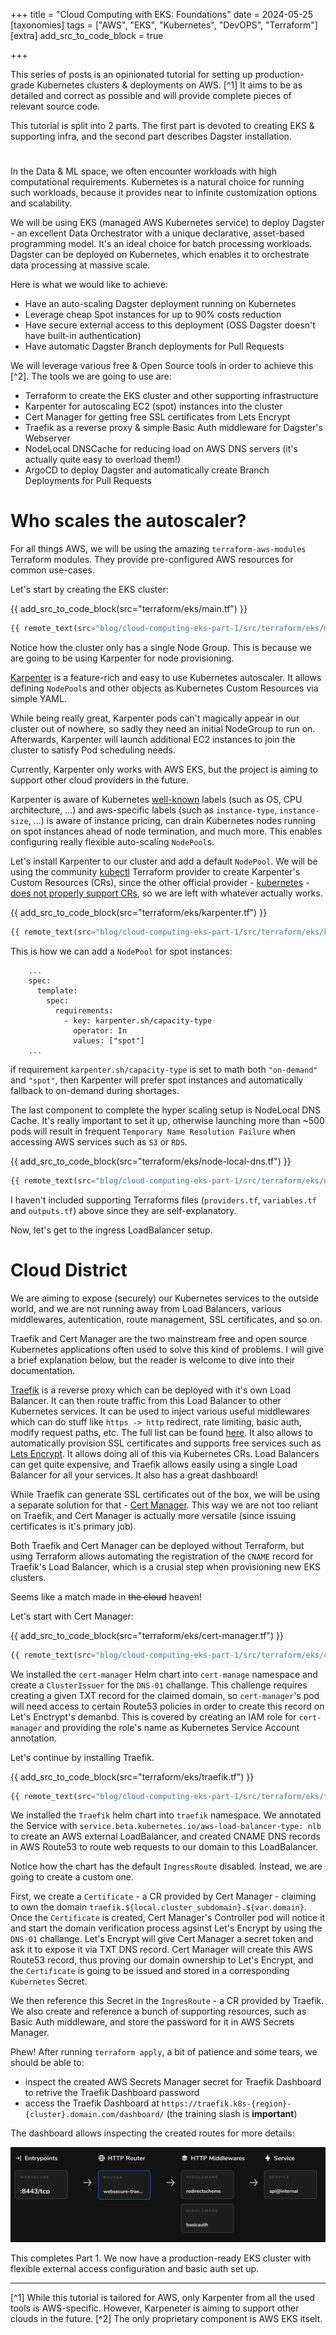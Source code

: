 +++
title = "Cloud Computing with EKS: Foundations"
date = 2024-05-25
[taxonomies]
tags = ["AWS", "EKS", "Kubernetes", "DevOPS", "Terraform"]
[extra]
add_src_to_code_block = true

+++

This series of posts is an opinionated tutorial for setting up production-grade Kubernetes clusters & deployments on AWS. [^1] It aims to be as detailed and correct as possible and will provide complete pieces of relevant source code. 

This tutorial is split into 2 parts. The first part is devoted to creating EKS & supporting infra, and the second part describes Dagster installation.

# 

In the Data & ML space, we often encounter workloads with high computational requirements. Kubernetes is a natural choice for running such workloads, because it provides near to infinite customization options and scalability. 

We will be using EKS (managed AWS Kubernetes service) to deploy Dagster - an excellent Data Orchestrator with a unique declarative, asset-based programming model.  It's an ideal choice for batch processing workloads. Dagster can be deployed on Kubernetes, which enables it to orchestrate data processing at massive scale. 

Here is what we would like to achieve:
- Have an auto-scaling Dagster deployment running on Kubernetes
- Leverage cheap Spot instances for up to 90% costs reduction
- Have secure external access to this deployment (OSS Dagster doesn't have built-in authentication)
- Have automatic Dagster Branch deployments for Pull Requests

We will leverage various free & Open Source tools in order to achieve this [^2]. The tools we are going to use are:

- Terraform to create the EKS cluster and other supporting infrastructure
- Karpenter for autoscaling EC2 (spot) instances into the cluster
- Cert Manager for getting free SSL certificates from Lets Encrypt
- Traefik as a reverse proxy & simple Basic Auth middleware for Dagster's Webserver
- NodeLocal DNSCache for reducing load on AWS DNS servers (it's actually quite easy to overload them!)
- ArgoCD to deploy Dagster and automatically create Branch Deployments for Pull Requests

# Who scales the autoscaler?

For all things AWS, we will be using the amazing `terraform-aws-modules` Terraform modules. They provide pre-configured AWS resources for common use-cases.

Let's start by creating the EKS cluster:

{{ add_src_to_code_block(src="terraform/eks/main.tf") }}
```terraform
{{ remote_text(src="blog/cloud-computing-eks-part-1/src/terraform/eks/main.tf") }}
```

Notice how the cluster only has a single Node Group. This is because we are going to be using Karpenter for node provisioning.

[Karpenter](https://karpenter.sh/) is a feature-rich and easy to use Kubernetes autoscaler. It allows defining `NodePool`s and other objects as Kubernetes Custom Resources via simple YAML.

While being really great, Karpenter pods can't magically appear in our cluster out of nowhere, so sadly they need an initial NodeGroup to run on. Afterwards, Karpenter will launch additional EC2 instances to join the cluster to satisfy Pod scheduling needs. 

Currently, Karpenter only works with AWS EKS, but the project is aiming to support other cloud providers in the future.

Karpenter is aware of Kubernetes [well-known](https://kubernetes.io/docs/reference/labels-annotations-taints/) labels (such as OS, CPU architecture, ...) and aws-specific labels (such as `instance-type`, `instance-size`, ...) is aware of instance pricing, can drain Kubernetes nodes running on spot instances ahead of node termination, and much more. This enables configuring really flexible auto-scaling `NodePool`s. 

Let's install Karpenter to our cluster and add a default `NodePool`. We will be using the community [kubectl](https://github.com/alekc/terraform-provider-kubectl) Terraform provider to create Karpenter's Custom Resources (CRs), since the other official provider - [kubernetes](https://github.com/hashicorp/terraform-provider-kubernetes) - [does not properly support CRs](https://github.com/hashicorp/terraform-provider-kubernetes/issues/1367), so we are left with whatever actually works. 

{{ add_src_to_code_block(src="terraform/eks/karpenter.tf") }}
```terraform
{{ remote_text(src="blog/cloud-computing-eks-part-1/src/terraform/eks/karpenter.tf") }}
```

This is how we can add a `NodePool` for spot instances:

```yaml,hl_lines=8
    ...
    spec:
      template:
        spec:
          requirements:
            - key: karpenter.sh/capacity-type
              operator: In
              values: ["spot"]
    ...
```

if requirement `karpenter.sh/capacity-type` is set to math both `"on-demand"` and `"spot"`, then Karpenter will prefer spot instances and automatically fallback to on-demand during shortages. 

The last component to complete the hyper scaling setup is NodeLocal DNS Cache. It's really important to set it up, otherwise launching more than ~500 pods will result in frequent `Temporary Name Resolution Failure` when accessing AWS services such as `S3` or `RDS`. 

{{ add_src_to_code_block(src="terraform/eks/node-local-dns.tf") }}
```terraform
{{ remote_text(src="blog/cloud-computing-eks-part-1/src/terraform/eks/node-local-dns.tf") }}
```

I haven't included supporting Terraforms files (`providers.tf`, `variables.tf` and `outputs.tf`) above since they are self-explanatory. 

Now, let's get to the ingress LoadBalancer setup.

# Cloud District

We are aiming to expose (securely) our Kubernetes services to the outside world, and we are not running away from Load Balancers, various middlewares, autentication, route management, SSL certificates, and so on. 

Traefik and Cert Manager are the two mainstream free and open source Kubernetes applications  often used to solve this kind of problems. I will give a brief explanation below, but the reader is welcome to dive into their documentation.

[Traefik](https://traefik.io/traefik/) is a reverse proxy which can be deployed with it's own Load Balancer. It can then route traffic from this Load Balancer to other Kubernetes services. It can be used to inject various useful middlewares which can do stuff like `https -> http` redirect, rate limiting, basic auth, modify request paths, etc. The full list can be found [here](https://doc.traefik.io/traefik/middlewares/http/overview/). It also allows to automatically provision SSL certificates and supports free services such as [Lets Encrypt](https://letsencrypt.org/). It allows doing all of this via Kubernetes CRs. Load Balancers can get quite expensive, and Traefik allows easily using a single Load Balancer for all your services. It also has a great dashboard!

While Traefik can generate SSL certificates out of the box, we will be using a separate solution for that - [Cert Manager](https://cert-manager.io/). This way we are not too reliant on Traefik, and Cert Manager is actually more versatile (since issuing certificates is it's primary job).

Both Traefik and Cert Manager can be deployed without Terraform, but using Terraform allows automating the registration of the `CNAME` record for Traefik's Load Balancer, which is a crusial step when provisioning new EKS clusters. 

Seems like a match made in ~~the cloud~~ heaven!

Let's start with Cert Manager:

{{ add_src_to_code_block(src="terraform/eks/cert-manager.tf") }}
```terraform
{{ remote_text(src="blog/cloud-computing-eks-part-1/src/terraform/eks/cert-manager.tf") }}
```

We installed the `cert-manager` Helm chart into `cert-manage` namespace and create a `ClusterIssuer` for the `DNS-01` challange. This challenge requires creating a given TXT record for the claimed domain, so `cert-manager`'s pod will need access to certain Route53 policies in order to create this record on Let's Enctrypt's demanbd. This is covered by creating an IAM role for `cert-manager` and providing the role's name as Kubernetes Service Account annotation.

Let's continue by installing Traefik. 

{{ add_src_to_code_block(src="terraform/eks/traefik.tf") }}
```terraform
{{ remote_text(src="blog/cloud-computing-eks-part-1/src/terraform/eks/traefik.tf") }}
```

We installed the `Traefik` helm chart into `traefik` namespace. We annotated the Service with `service.beta.kubernetes.io/aws-load-balancer-type: nlb` to create an AWS external LoadBalancer, and created CNAME DNS records in AWS Route53 to route web requests to our domain to this LoadBalancer.

Notice how the chart has the default `IngressRoute` disabled. Instead, we are going to create a custom one. 

First, we create a `Certificate` - a CR provided by Cert Manager - claiming to own the domain `traefik.${local.cluster_subdomain}.${var.domain}`. Once the `Certificate` is created, Cert Manager's Controller pod will notice it and start the domain verification process agsinst Let's Encrypt by using the `DNS-01` challange. Let's Encrypt will give Cert Manager a secret token and ask it to expose it via TXT DNS record. Cert Manager will create this AWS Route53 record, thus proving our domain ownership to Let's Encrypt, and the `Certificate` is going to be issued and stored in a corresponding `Kubernetes` Secret.

We then reference this Secret in the `IngresRoute` - a CR provided by Traefik. We also create and reference a bunch of supporting resources, such as Basic Auth middleware, and store the password for it in AWS Secrets Manager. 

Phew! After running `terraform apply`, a bit of patience and some tears, we should be able to: 
- inspect the created AWS Secrets Manager secret for Traefik Dashboard to retrive the Traefik Dashboard password
- access the Traefik Dashboard at `https://traefik.k8s-{region}-{cluster}.domain.com/dashboard/` (the training slash is **important**)

The dashboard allows inspecting the created routes for more details:

![Traefik Dashboard](traefik-dashboard.png)

This completes Part 1. We now have a production-ready EKS cluster with flexible external access configuration and basic auth set up. 
 
---
[^1] While this tutorial is tailored for AWS, only Karpenter from all the used tools is AWS-specific. However, Karpeneter is aiming to support other clouds in the future. 
[^2] The only proprietary component is AWS EKS itselt.
